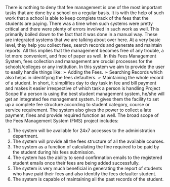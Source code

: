 There is nothing to deny that fee management is one of the most important tasks that are done by a school on a regular basis. It is with the help of such work that a school is able to keep complete track of the fees that the students are paying. There was a time when such systems were pretty critical and there were plenty of errors involved in such work as well. This primarily boiled down to the fact that it was done in a manual way.
These are integrated systems that we are talking about over here. At a very basic level, they help you collect fees, search records and generate and maintain reports. All this implies that the management becomes free of any trouble, a lot more convenient, and free of paper as well.
In this Fees Management System, fees collection and management are crucial processes for the schools/colleges or any institution. In this system we aim to provide the user to easily handle things like:
➢ Adding the Fees.
➢ Searching Records which also helps in identifying the fees defaulters.
➢ Maintaining the whole record of a student.
In short, it simplifies day to day task in fee and bill payment and makes it easier irrespective of which task a person is handling
                                                                  Project Scope
If a person is using the best student management system, he/she will get an integrated fee management system. It gives them the facility to set up a complete fee structure according to student category, course or service requirement. The system also gives the power to collect a late payment, fines and provide required function as well.
The broad scope of the Fees Management System (FMS) project includes:
1. The system will be available for 24x7 accesses to the administration department.
2. The system will provide all the fees structure of all the available courses.
3. The system as a function of calculating the fine required to be paid by the student during his fees submission.
4. The system has the ability to send confirmation emails to the registered student emails once their fees are being added successfully.
5. The system is very much beneficial in generating the report of students who have paid their fees and also identify the fees defaulter student.
6. The system is capable of maintaining all the past records of the student.
